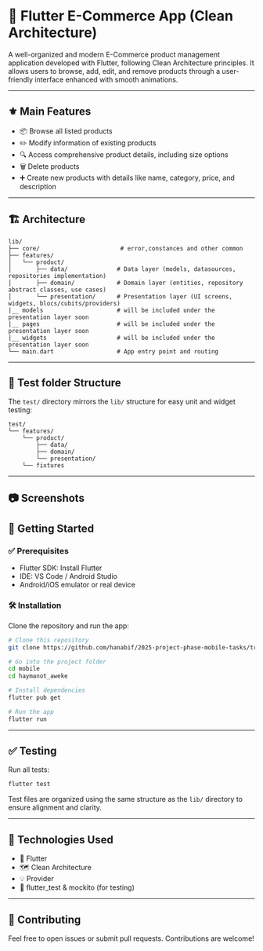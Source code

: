 
# :iphone: Flutter E-Commerce App (Clean Architecture)

A well-organized and modern E-Commerce product management application developed with Flutter, following Clean Architecture principles. It allows users to browse, add, edit, and remove products through a user-friendly interface enhanced with smooth animations.

---

## :fleur_de_lis: Main Features

- 📦 Browse all listed products 
- ✏️ Modify information of existing products
- 🔍 Access comprehensive product details, including size options 
- 🗑️ Delete products  
- ➕ Create new products with details like name, category, price, and description
 

---

## :building_construction: Architecture



```
lib/
├── core/                       # error,constances and other common 
├── features/
│   └── product/
│       ├── data/              # Data layer (models, datasources, repositories implementation)
│       ├── domain/            # Domain layer (entities, repository abstract classes, use cases)
│       └── presentation/      # Presentation layer (UI screens, widgets, blocs/cubits/providers)
|__ models                     # will be included under the presentation layer soon
|__ pages                      # will be included under the presentation layer soon
|__ widgets                    # will be included under the presentation layer soon
└── main.dart                  # App entry point and routing
```

---

## 📂 Test folder Structure

The `test/` directory mirrors the `lib/` structure for easy unit and widget testing:

```
test/
└── features/
    └── product/
        ├── data/
        ├── domain/
        └── presentation/
    └── fixtures
```

---
## :camera: Screenshots



## 🚀 Getting Started

### ✅ Prerequisites

- Flutter SDK: Install Flutter  
- IDE: VS Code / Android Studio  
- Android/iOS emulator or real device  

### 🛠️ Installation

Clone the repository and run the app:

```bash
# Clone this repository
git clone https://github.com/hanabif/2025-project-phase-mobile-tasks/tree/main/mobile/haymanot_aweke

# Go into the project folder
cd mobile
cd haymanot_aweke

# Install dependencies
flutter pub get

# Run the app
flutter run
```

---

## ✅ Testing

Run all tests:

```bash
flutter test
```

Test files are organized using the same structure as the `lib/` directory to ensure alignment and clarity.

---

## 🧩 Technologies Used

- 🧱 Flutter  
- 🗺 Clean Architecture  
- 💡 Provider  
- 🧪 flutter_test & mockito (for testing)  

---

## 🤝 Contributing

Feel free to open issues or submit pull requests. Contributions are welcome!

